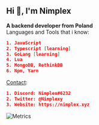 ## Hi 👋, I'm Nimplex<br/>
**A backend developer from Poland**<br/>
Languages and Tools that i know:
```json
1. JavaScript
2. Typescript [learning]
3. GoLang [learning]
4. Lua
5. MongoDB, RethinkDB
6. Npm, Yarn
```
[Contact](https://nimplex.xyz/contact):
```json
1. Discord: Nimplex#6232
2. Twitter: @Nimplexy
3. Website: https://nimplex.xyz
```
![Metrics](https://metrics.lecoq.io/nimplex?template=classic&languages=1&config.timezone=Europe%2FBerlin)
